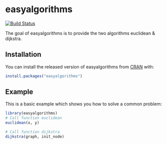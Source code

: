 
# easyalgorithms

<!-- badges: start -->
[![Build Status](https://app.travis-ci.com/OLGJ/easyalgorithms.svg?branch=master)](https://app.travis-ci.com/OLGJ/easyalgorithms)
<!-- badges: end -->

The goal of easyalgorithms is to provide the two algorithms euclidean & dijkstra.

## Installation

You can install the released version of easyalgorithms from [CRAN](https://CRAN.R-project.org) with:

``` r
install.packages("easyalgorithms")
```

## Example

This is a basic example which shows you how to solve a common problem:

``` r
library(easyalgorithms)
# Call function euclidean
euclidean(x, y)

# Call function dijkstra
dijkstra(graph, init_node)
```

